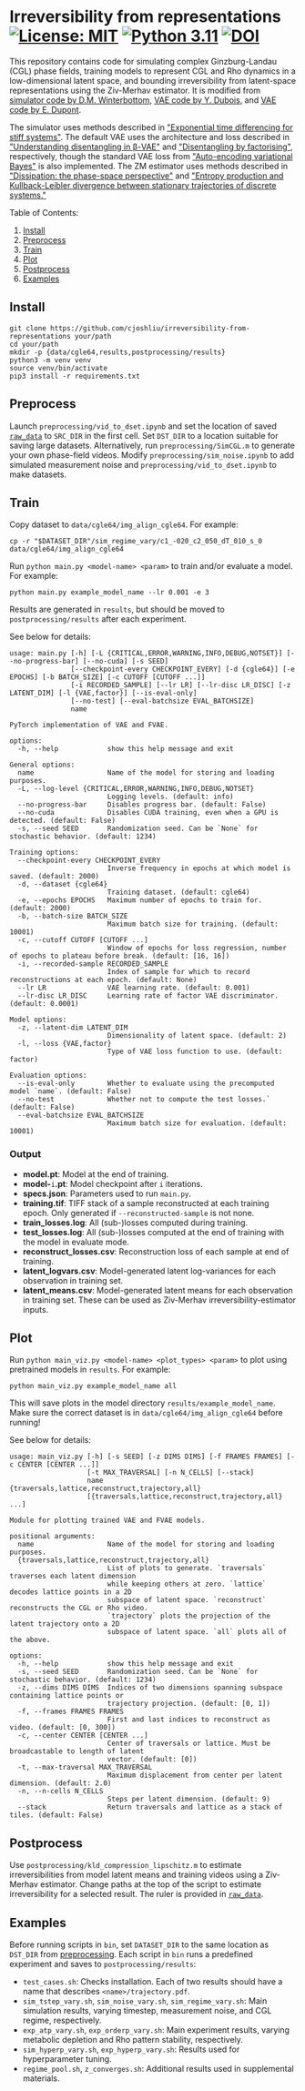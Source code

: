# Irreversibility from representations [![License: MIT](https://img.shields.io/badge/License-MIT-yellow.svg)](https://github.com/cjoshliu/irreversibility-from-representations/blob/main/LICENSE) [![Python 3.11](https://img.shields.io/badge/python-3.11-blue.svg)](https://www.python.org/downloads/release/python-3110/) [![DOI](https://zenodo.org/badge/DOI/10.5281/zenodo.7737963.svg)](https://doi.org/10.5281/zenodo.7737963)


This repository contains code for simulating complex Ginzburg-Landau (CGL) phase fields, training models to represent CGL and Rho dynamics in a low-dimensional latent space, and bounding irreversibility from latent-space representations using the Ziv-Merhav estimator.
It is modified from [simulator code by D.M. Winterbottom](https://github.com/codeinthehole/codeinthehole.com/blob/58ad3d28ddefb64350ec883b291d4dbe1df096f7/www/static/tutorial/files/CGLsim2D.m), [VAE code by Y. Dubois](https://github.com/YannDubs/disentangling-vae), and [VAE code by E. Dupont](https://doi.org/10.48550/arXiv.1804.00104).

The simulator uses methods described in ["Exponential time differencing for stiff systems"](https://doi.org/10.1006/jcph.2002.6995).
The default VAE uses the architecture and loss described in ["Understanding disentangling in β-VAE"](https://doi.org/10.48550/arXiv.1804.03599) and ["Disentangling by factorising"](https://doi.org/10.48550/arXiv.1802.05983), respectively, though the standard VAE loss from ["Auto-encoding variational Bayes"](https://doi.org/10.48550/arXiv.1312.6114) is also implemented.
The ZM estimator uses methods described in ["Dissipation: the phase-space perspective"](https://doi.org/10.1103/PhysRevLett.98.080602) and ["Entropy production and Kullback-Leibler divergence between stationary trajectories of discrete systems."](https://doi.org/10.1103/PhysRevE.85.031129)

Table of Contents:
1. [Install](#install)
2. [Preprocess](#preprocess)
3. [Train](#train)
4. [Plot](#plot)
5. [Postprocess](#postprocess)
6. [Examples](#examples)

## Install
```
git clone https://github.com/cjoshliu/irreversibility-from-representations your/path
cd your/path
mkdir -p {data/cgle64,results,postprocessing/results}
python3 -m venv venv
source venv/bin/activate
pip3 install -r requirements.txt
```

## Preprocess
Launch `preprocessing/vid_to_dset.ipynb` and set the location of saved [`raw_data`](https://doi.org/10.5281/zenodo.7734339) to `SRC_DIR` in the first cell. Set `DST_DIR` to a location suitable for saving large datasets.
Alternatively, run `preprocessing/SimCGL.m` to generate your own phase-field videos.
Modify `preprocessing/sim_noise.ipynb` to add simulated measurement noise and `preprocessing/vid_to_dset.ipynb` to make datasets.

## Train
Copy dataset to `data/cgle64/img_align_cgle64`. For example:
```
cp -r "$DATASET_DIR"/sim_regime_vary/c1_-020_c2_050_dT_010_s_0 data/cgle64/img_align_cgle64
```
Run `python main.py <model-name> <param>` to train and/or evaluate a model. For example:
```
python main.py example_model_name --lr 0.001 -e 3
```
Results are generated in `results`, but should be moved to `postprocessing/results` after each experiment.

See below for details:
```
usage: main.py [-h] [-L {CRITICAL,ERROR,WARNING,INFO,DEBUG,NOTSET}] [--no-progress-bar] [--no-cuda] [-s SEED]
               [--checkpoint-every CHECKPOINT_EVERY] [-d {cgle64}] [-e EPOCHS] [-b BATCH_SIZE] [-c CUTOFF [CUTOFF ...]]
               [-i RECORDED_SAMPLE] [--lr LR] [--lr-disc LR_DISC] [-z LATENT_DIM] [-l {VAE,factor}] [--is-eval-only]
               [--no-test] [--eval-batchsize EVAL_BATCHSIZE]
               name

PyTorch implementation of VAE and FVAE.

options:
  -h, --help            show this help message and exit

General options:
  name                  Name of the model for storing and loading purposes.
  -L, --log-level {CRITICAL,ERROR,WARNING,INFO,DEBUG,NOTSET}
                        Logging levels. (default: info)
  --no-progress-bar     Disables progress bar. (default: False)
  --no-cuda             Disables CUDA training, even when a GPU is detected. (default: False)
  -s, --seed SEED       Randomization seed. Can be `None` for stochastic behavior. (default: 1234)

Training options:
  --checkpoint-every CHECKPOINT_EVERY
                        Inverse frequency in epochs at which model is saved. (default: 2000)
  -d, --dataset {cgle64}
                        Training dataset. (default: cgle64)
  -e, --epochs EPOCHS   Maximum number of epochs to train for. (default: 2000)
  -b, --batch-size BATCH_SIZE
                        Maximum batch size for training. (default: 10001)
  -c, --cutoff CUTOFF [CUTOFF ...]
                        Window of epochs for loss regression, number of epochs to plateau before break. (default: [16, 16])
  -i, --recorded-sample RECORDED_SAMPLE
                        Index of sample for which to record reconstructions at each epoch. (default: None)
  --lr LR               VAE learning rate. (default: 0.001)
  --lr-disc LR_DISC     Learning rate of factor VAE discriminator. (default: 0.0001)

Model options:
  -z, --latent-dim LATENT_DIM
                        Dimensionality of latent space. (default: 2)
  -l, --loss {VAE,factor}
                        Type of VAE loss function to use. (default: factor)

Evaluation options:
  --is-eval-only        Whether to evaluate using the precomputed model `name`. (default: False)
  --no-test             Whether not to compute the test losses.` (default: False)
  --eval-batchsize EVAL_BATCHSIZE
                        Maximum batch size for evaluation. (default: 10001)
```

### Output
* **model.pt**: Model at the end of training. 
* **model-**`i`**.pt**: Model checkpoint after `i` iterations.
* **specs.json**: Parameters used to run `main.py`.
* **training.tif**: TIFF stack of a sample reconstructed at each training epoch. Only generated if `--reconstructed-sample` is not none.
* **train_losses.log**: All (sub-)losses computed during training.
* **test_losses.log**: All (sub-)losses computed at the end of training with the model in evaluate mode.
* **reconstruct_losses.csv**: Reconstruction loss of each sample at end of training.
* **latent_logvars.csv**: Model-generated latent log-variances for each observation in training set.
* **latent_means.csv**: Model-generated latent means for each observation in training set. These can be used as Ziv-Merhav irreversibility-estimator inputs.

## Plot

Run `python main_viz.py <model-name> <plot_types> <param>` to plot using pretrained models in `results`. For example:
```
python main_viz.py example_model_name all
```
This will save plots in the model directory `results/example_model_name`. Make sure the correct dataset is in `data/cgle64/img_align_cgle64` before running!

See below for details:
```
usage: main_viz.py [-h] [-s SEED] [-z DIMS DIMS] [-f FRAMES FRAMES] [-c CENTER [CENTER ...]]
                   [-t MAX_TRAVERSAL] [-n N_CELLS] [--stack]
                   name {traversals,lattice,reconstruct,trajectory,all}
                   [{traversals,lattice,reconstruct,trajectory,all} ...]

Module for plotting trained VAE and FVAE models.

positional arguments:
  name                  Name of the model for storing and loading purposes.
  {traversals,lattice,reconstruct,trajectory,all}
                        List of plots to generate. `traversals` traverses each latent dimension
                        while keeping others at zero. `lattice` decodes lattice points in a 2D
                        subspace of latent space. `reconstruct` reconstructs the CGL or Rho video.
                        `trajectory` plots the projection of the latent trajectory onto a 2D
                        subspace of latent space. `all` plots all of the above.

options:
  -h, --help            show this help message and exit
  -s, --seed SEED       Randomization seed. Can be `None` for stochastic behavior. (default: 1234)
  -z, --dims DIMS DIMS  Indices of two dimensions spanning subspace containing lattice points or
                        trajectory projection. (default: [0, 1])
  -f, --frames FRAMES FRAMES
                        First and last indices to reconstruct as video. (default: [0, 300])
  -c, --center CENTER [CENTER ...]
                        Center of traversals or lattice. Must be broadcastable to length of latent
                        vector. (default: [0])
  -t, --max-traversal MAX_TRAVERSAL
                        Maximum displacement from center per latent dimension. (default: 2.0)
  -n, --n-cells N_CELLS
                        Steps per latent dimension. (default: 9)
  --stack               Return traversals and lattice as a stack of tiles. (default: False)
```

## Postprocess
Use `postprocessing/kld_compression_lipschitz.m` to estimate irreversibilities from model latent means and training videos using a Ziv-Merhav estimator.
Change paths at the top of the script to estimate irreversibility for a selected result.
The ruler is provided in [`raw_data`](https://doi.org/10.5281/zenodo.7734339).

## Examples
Before running scripts in `bin`, set `DATASET_DIR` to the same location as `DST_DIR` from [preprocessing](#preprocess).
Each script in `bin` runs a predefined experiment and saves to `postprocessing/results`:
* `test_cases.sh`: Checks installation. Each of two results should have a name that describes `<name>/trajectory.pdf`.
* `sim_tstep_vary.sh`, `sim_noise_vary.sh`, `sim_regime_vary.sh`: Main simulation results, varying timestep, measurement noise, and CGL regime, respectively.
* `exp_atp_vary.sh`, `exp_orderp_vary.sh`: Main experiment results, varying metabolic depletion and Rho pattern stability, respectively.
* `sim_hyperp_vary.sh`, `exp_hyperp_vary.sh`: Results used for hyperparameter tuning.
* `regime_pool.sh`, `z_converges.sh`: Additional results used in supplemental materials.